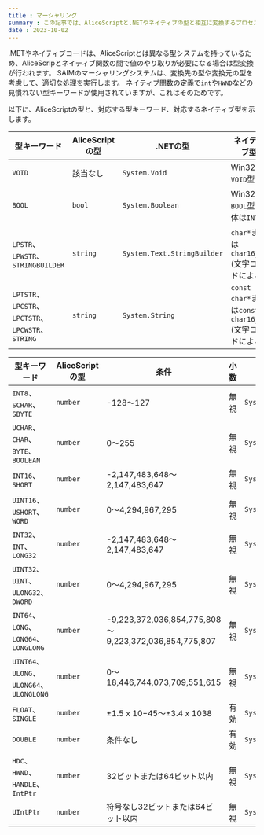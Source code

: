 ```yaml
---
title : マーシャリング
summary : この記事では、AliceScriptと.NETやネイティブの型と相互に変換するプロセスについて説明します。
date : 2023-10-02
---
```


.METやネイティブコードは、AliceScriptとは異なる型システムを持っているため、AliceScripとネイティブ関数の間で値のやり取りが必要になる場合は型変換が行われます。
SAIMのマーシャリングシステムは、変換先の型や変換元の型を考慮して、適切な処理を実行します。
ネイティブ関数の定義で`int`や`HWND`などの見慣れない型キーワードが使用されていますが、これはそのためです。

以下に、AliceScriptの型と、対応する型キーワード、対応するネイティブ型を示します。

|型キーワード|AliceScriptの型|.NETの型|ネイティブ型|
|--|--|--|--|
|`VOID`|該当なし|`System.Void`|Win32の`VOID`型|
|`BOOL`|`bool`|`System.Boolean`|Win32の`BOOL`型(実体は`INT`)|
|`LPSTR`、`LPWSTR`、`STRINGBUILDER`|`string`|`System.Text.StringBuilder`|`char*`または`char16_t*`(文字コードによる)|
|`LPTSTR`、`LPCSTR`、`LPCTSTR`、`LPCWSTR`、`STRING`|`string`|`System.String`|`const char*`または`const char16_t*`(文字コードによる)|

|型キーワード|AliceScriptの型|条件|小数|.NETの型|ネイティブ型|
|--|--|--|--|--|--|
|`INT8`、`SCHAR`、`SBYTE`|`number`|-128～127|無視|`System.SByte`|`int8_t`|
|`UCHAR`、`CHAR`、`BYTE`、`BOOLEAN`|`number`|0～255|無視|`System.Byte`|`uint8_t`|
|`INT16`、`SHORT`|`number`|-2,147,483,648～2,147,483,647|無視|`System.Int16`|`int16_t`|
|`UINT16`、`USHORT`、`WORD`|`number`|0～4,294,967,295|無視|`System.UInt16`|`uint16_t`|
|`INT32`、`INT`、`LONG32`|`number`|-2,147,483,648～2,147,483,647|無視|`System.Int32`|`int32_t`|
|`UINT32`、`UINT`、`ULONG32`、`DWORD`|`number`|0～4,294,967,295|無視|`System.UInt32`|`uint32_t`|
|`INT64`、`LONG`、`LONG64`、`LONGLONG`|`number`|-9,223,372,036,854,775,808～9,223,372,036,854,775,807|無視|`System.Int64`|`int64_t`|
|`UINT64`、`ULONG`、`ULONG64`、`ULONGLONG`|`number`|0～18,446,744,073,709,551,615|無視|`System.UInt64`|`uint64_t`|
|`FLOAT`、`SINGLE`|`number`|±1.5 x 10−45～±3.4 x 1038|有効|`System.Short`|Win32の`SINGLE`型|
|`DOUBLE`|`number`|条件なし|有効|`System.Double`|Win32の`DOUBLE`型|
|`HDC`、`HWND`、`HANDLE`、`IntPtr`|`number`|32ビットまたは64ビット以内|無視|`System.IntPtr`|`intptr_t`|
|`UIntPtr`|`number`|符号なし32ビットまたは64ビット以内|無視|`System.UIntPtr`|`uintptr_t`|